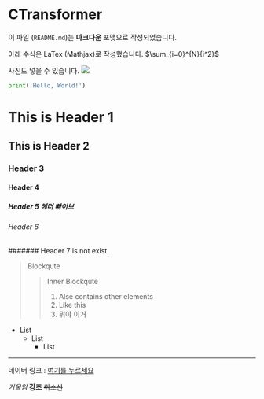 # CTransformer

이 파일 (`README.md`)는 **마크다운** 포맷으로 작성되었습니다.

아래 수식은 LaTex (Mathjax)로 작성했습니다.
$\sum_{i=0}^{N}{i^2}$

사진도 넣을 수 있습니다.
![](https://avatars.githubusercontent.com/u/141701198?s=400&u=921f67440bb10719a64126d17ecd68468308e37c&v=4)


```python
print('Hello, World!')
```
# This is Header 1
## This is Header 2
### Header 3
#### Header 4
##### Header 5 헤더 빠이브
###### Header 6
####### Header 7 is not exist.

>Blockqute
>   >Inner Blockqute
>   >1. Alse contains other elements
>   >3. Like this
>   >2. 뭐야 이거

* List
    + List
        - List

***

네이버 링크 : [여기를 누르세요][LinkURL]

[LinkURL]: www.naver.com "네이버"

*기울임* **강조** ~~취소선~~
